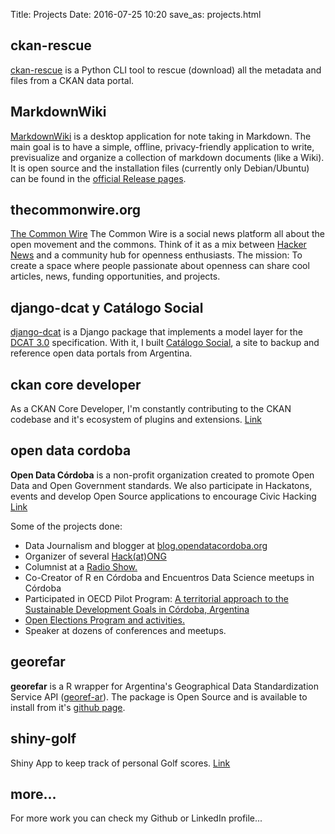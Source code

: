 Title: Projects
Date: 2016-07-25 10:20
save_as: projects.html

ckan-rescue
-----------

[ckan-rescue](https://github.com/pdelboca/ckan-rescue) is a Python CLI tool to rescue (download) all the metadata and files from a CKAN data portal.


MarkdownWiki
------------

[MarkdownWiki](https://github.com/pdelboca/markdownwiki) is a desktop application for note taking in Markdown. The main goal is to have a simple, offline, privacy-friendly application to write, previsualize and organize a collection of markdown documents (like a Wiki). It is open source and the installation files (currently only Debian/Ubuntu) can be found in the [official Release pages](https://github.com/pdelboca/markdownwiki/releases).

thecommonwire.org
-----------------

[The Common Wire](https://thecommonwire.org) The Common Wire is a social news platform all about the open movement and the commons. Think of it as a mix between [Hacker News](https://news.ycombinator.com/) and a community hub for openness enthusiasts. The mission: To create a space where people passionate about openness can share cool articles, news, funding opportunities, and projects.

django-dcat y Catálogo Social
-----------------------------

[django-dcat](https://github.com/pdelboca/django-dcat) is a Django package that implements a model layer for the [DCAT 3.0](https://www.w3.org/TR/vocab-dcat-3/) specification. With it, I built [Catálogo Social](https://catalogosocial.fly.dev), a site to backup and reference open data portals from Argentina.

ckan core developer
-------------------

As a CKAN Core Developer, I'm constantly contributing to the CKAN codebase and it's ecosystem of plugins and extensions. [Link](https://github.com/ckan)

open data cordoba
-----------------

**Open Data Córdoba** is a non-profit organization created to promote Open Data and Open Government standards. We also participate in Hackatons, events and develop Open Source applications to encourage Civic Hacking [Link](http://blog.opendatacordoba.org/author/pdelboca/)

Some of the projects done:

*   Data Journalism and blogger at [blog.opendatacordoba.org](https://blog.opendatacordoba.org)
*   Organizer of several [Hack(at)ONG](https://www.opendatacordoba.org/HackatONG/2016/)
*   Columnist at a [Radio Show.](https://www.opendatacordoba.org/columna-radial/index.html)
*   Co-Creator of R en Córdoba and Encuentros Data Science meetups in Córdoba
*   Participated in OECD Pilot Program: [A territorial approach to the Sustainable Development Goals in Córdoba, Argentina](https://www.oecd.org/publications/a-territorial-approach-to-the-sustainable-development-goals-in-cordoba-argentina-f11a65c2-en.htm)
*   [Open Elections Program and activities.](https://www.opendatacordoba.org/static/escrutinio-provisorio.pdf)
*   Speaker at dozens of conferences and meetups.

georefar
--------

**georefar** is a R wrapper for Argentina's Geographical Data Standardization Service API ([georef-ar](https://georef-ar-api.readthedocs.io/es/latest/)). The package is Open Source and is available to install from it's [github page](https://github.com/pdelboca/georefar).

shiny-golf
----------

Shiny App to keep track of personal Golf scores. [Link](https://pdelboca.shinyapps.io/shiny-golf/)

more...
-------

For more work you can check my Github or LinkedIn profile...
